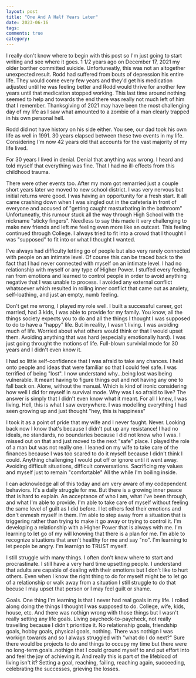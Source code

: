 ```yaml
---
layout: post
title: "One And A Half Years Later"
date: 2023-06-16
tags: 
comments: true
category: 
---
```


I really don't know where to begin with this post so I'm just going to start writing and see where it goes.  1 1/2 years ago on December 17, 2021 my older borther committed suicide.  Unfortuneatly, this was not an altogether unexpected result.  Rodd had suffered from bouts of depression his entire life.  They would come every few years and they'd get his medication adjusted until he was feeling better and Rodd would thrive for another few years until that medication stopped working.  This last time around nothing seemed to help and towards the end there was really not much left of him that I remember.  Thanksgiving of 2021 may have been the most challenging day of my life as I saw what amounted to a zombie of a man clearly trapped in his own personal hell.  

Rodd did not have history on his side either.  You see, our dad took his own life as well in 1991. 30 years elapsed between these two events in my life.  Considering I'm now 42 years old that accounts for the vast majority of my life lived.

For 30 years I lived in denial.  Denial that anything was wrong. I heard and told myself that everything was fine.  That I had no ill-effects from this childhood trauma.  

There were other events too. After my mom got remarried just a couple short years later we moved to new school district.  I was very nervous but initial returns were good.  I was having an opportunity for a fresh start.  It all came crashing down when I was singled out in the cafeteria in front of everyone and accused of "getting caught masturbating in the bathroom"  Unfortuneatly, this rumour stuck all the way through High School with the nickname "sticky fingers".  Needless to say this made it very challenging to make new friends and left me feeling even more like an outcast.  This feeling continued through College.  I always tried to fit into a crowd that I thought I was "supposed" to fit into or what I thought I wanted.  

I've always had difficulty letting go of people but also very rarely connected with people on an intimate level. Of course this can be traced back to the fact that I had never connected with myself on an intimate level. I had no relationship with myself or any type of Higher Power.  I stuffed every feeling, ran from emotions and learned to control people in order to avoid anything negative that I was unable to process.  I avoided any external conflict whatsoever which resulted in roiling inner conflict that came out as anxiety, self-loathing, and just an empty, numb feeling.

Don't get me wrong, I played my role well. I built a successful career, got married, had 3 kids, I was able to provide for my family. You know, all the things society expects you to do and all the things I thought I was supposed to do to have a "happy" life.  But in reality, I wasn't living.  I was avoiding much of life.  Worried about what others would think or that I would upset them.  Avoiding anything that was hard (especially emotionally hard). I was just going throught the motions of life. Full-blown survivial mode for 30 years and I didn't even know it.

I had so little self-confidence that I was afraid to take any chances.  I held onto people and ideas that were familiar so that I could feel safe.  I was terrified of being "lost".  I now understand why...being lost was being vulnerable.  It meant having to figure things out and not having any one to fall back on.  Alone, without the manual.  Which is kind of ironic considering how well I did for myself in survival mode.  Why was I so afraid to live?  The answer is simply that I didn't even know what it meant.  For all I knew, I was living.  Hell, this is what I saw everywhere.  I was modelling everything I had seen growing up and just thought "hey, this is happiness"

I took it as a point of pride that my wife and I never faught.  Never.  Looking back now I know that's because I didn't put up any resistance!  I had no ideals, no standards, no boundaries because I did not know who I was.  I missed out on that and just moved to the next "safe" place. I played the role of a man but was not really one.  I leaned on my wife to take care of the finances because I was too scared to do it myself because I didn't think I could.  Anything challenging I would put off or ignore until it went away.  Avoiding difficult situations, difficult conversations.  Sacrificing my values and myself just to remain "comfortable"  All the while I'm boiling inside.  

I can acknowledge all of this today and am very aware of my codependent behaviors.  It's a daily struggle for me.  But there is a growing inner peace that is hard to explain.  An acceptance of who I am, what I've been through, and what I'm able to provide.  I'm able to take care of myself without feeling the same level of guilt as I did before.  I let others feel their emotions and don't enmesh myself in them.  I'm able to step away from a situation that is triggering rather than trying to make it go away or trying to control it.  I'm developing a relationship with a Higher Power that is always with me.  I'm learning to let go of my will knowing that there is a plan for me.  I'm able to recognize situations that aren't healthy for me and say "no".  I'm learning to let people be angry.  I'm learnign to TRUST myself.

I still struggle with many things.  I often don't know where to start and procrastinate.  I still have a very hard time upsetting people.  I understand that adults are capable of dealing with their emotions but I don't like to hurt others.  Even when I know the right thing to do for myself might be to let go of a relationship or walk away from a situation I still struggle to do that becuse I may upset that person or I may feel guilt or shame.

Goals. One thing I'm learning is that I never had real goals in my life.  I rolled along doing the things I thought I was supposed to do.  College, wife, kids, house, etc.  And there was nothign wrong with those things but I wasn't really setting any life goals.  Living paycheck-to-paycheck, not really travelling because I didn't prioritize it.  No relationship goals, friendship goals, hobby goals, physical goals, nothing.  There was nothign I was workign towards and so I always struggled with "what do I do next?"  Sure there would be projects to do and things to occupy my time but there were no long-term goals..nothign that I could ground myself to and put effort into and feel the joy of achieving it. And really this is part of the lifeblood of living isn't it?  Setting a goal, reaching, failing, reaching again, succeeding, celebrating the successes, grieving the losses.